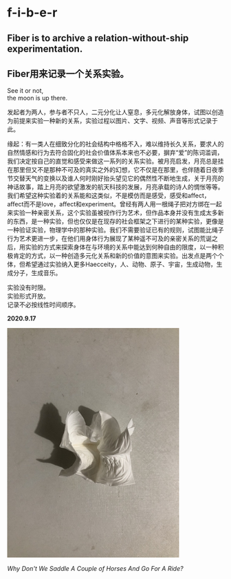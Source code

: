 # f-i-b-e-r

## Fiber is to archive a relation-without-ship experimentation.  
## Fiber用来记录一个关系实验。

See it or not,   
the moon is up there.

发起者为两人，参与者不只人，二元分化让人窒息，多元化解放身体，试图以创造为前提来实验一种新的关系，实验过程以图片、文字、视频、声音等形式记录于此。

缘起：有一类人在细致分化的社会结构中格格不入，难以维持长久关系，要求人的自然情感和行为去符合固化的社会价值体系本来也不必要，摒弃“爱”的陈词滥调，我们决定按自己的直觉和感受来做这一系列的关系实验。被月亮启发，月亮总是挂在那里但又不是那种不可及的真实之外的幻想，它不仅是在那里，也伴随着日夜季节交替天气的变换以及谁人何时刚好抬头望见它的偶然性不断地生成，关于月亮的神话故事，踏上月亮的欲望激发的航天科技的发展，月亮承载的诗人的惆怅等等。我们希望这种实验着的关系能和这类似，不是模仿而是感受，感受和affect，affect而不是love，affect和experiment。曾经有两人用一根绳子把对方绑在一起来实验一种亲密关系，这个实验虽被视作行为艺术，但作品本身并没有生成太多新的东西，是一种实验，但也仅仅是在现存的社会框架之下进行的某种实验，更像是一种验证实验，物理学中的那种实验。我们不需要验证已有的规则，试图能比绳子行为艺术更进一步，在他们用身体行为展现了某种遥不可及的亲密关系的荒诞之后，用实验的方式来探索身体在与环境的关系中能达到何种自由的限度，以一种积极肯定的方式，以一种创造多元化关系和新的价值的意图来实验。出发点是两个个体，但希望通过实验纳入更多Haecceity，人、动物、原子、宇宙，生成动物，生成分子，生成音乐。

实验没有时限。  
实验形式开放。  
记录不必按线性时间顺序。


**2020.9.17**

<img src="https://github.com/f-i-b-e-r/f-i-b-e-r.github.io/blob/master/fiber_pics/fiber01.jpg" width="400" height="533.3" />  

_Why Don't We Saddle A Couple of Horses And Go For A Ride?_ 
